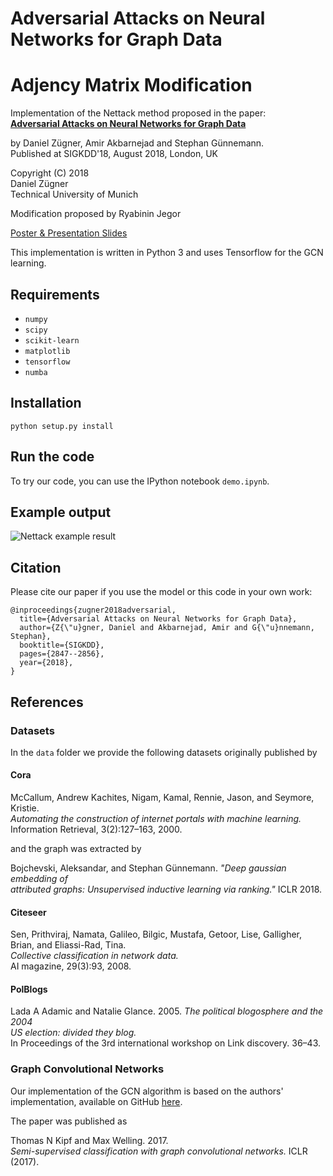# Adversarial Attacks on Neural Networks for Graph Data
# Adjency Matrix Modification

Implementation of the Nettack method proposed in the paper:   
**[Adversarial Attacks on Neural Networks for Graph Data](https://arxiv.org/abs/1805.07984)**

by Daniel Zügner, Amir Akbarnejad and Stephan Günnemann.   
Published at SIGKDD'18, August 2018, London, UK

Copyright (C) 2018   
Daniel Zügner   
Technical University of Munich    

Modification proposed by Ryabinin Jegor

[Poster & Presentation Slides](https://www.cs.cit.tum.de/daml/forschung/nettack/)

This implementation is written in Python 3 and uses Tensorflow for the GCN learning.
## Requirements
* `numpy`
* `scipy`
* `scikit-learn`
* `matplotlib`
* `tensorflow`
* `numba`

## Installation
`python setup.py install`

## Run the code
 
 To try our code, you can use the IPython notebook `demo.ipynb`.

## Example output
![Nettack example result](https://raw.githubusercontent.com/danielzuegner/nettack/master/example.png)

## Citation
Please cite our paper if you use the model or this code in your own work:
```
@inproceedings{zugner2018adversarial,
  title={Adversarial Attacks on Neural Networks for Graph Data},
  author={Z{\"u}gner, Daniel and Akbarnejad, Amir and G{\"u}nnemann, Stephan},
  booktitle={SIGKDD},
  pages={2847--2856},
  year={2018},
}
```

## References
### Datasets
In the `data` folder we provide the following datasets originally published by   
#### Cora
McCallum, Andrew Kachites, Nigam, Kamal, Rennie, Jason, and Seymore, Kristie.  
*Automating the construction of internet portals with machine learning.*   
Information Retrieval, 3(2):127–163, 2000.

and the graph was extracted by

Bojchevski, Aleksandar, and Stephan Günnemann. *"Deep gaussian embedding of   
attributed graphs: Unsupervised inductive learning via ranking."* ICLR 2018.

#### Citeseer
Sen, Prithviraj, Namata, Galileo, Bilgic, Mustafa, Getoor, Lise, Galligher, Brian, and Eliassi-Rad, Tina.   
*Collective classification in network data.*   
AI magazine, 29(3):93, 2008.
#### PolBlogs
Lada A Adamic and Natalie Glance. 2005. *The political blogosphere and the 2004   
US election: divided they blog.*   
In Proceedings of the 3rd international workshop on Link discovery. 36–43.

### Graph Convolutional Networks
Our implementation of the GCN algorithm is based on the authors' implementation,
available on GitHub [here](https://github.com/tkipf/gcn).

The paper was published as  

Thomas N Kipf and Max Welling. 2017.  
*Semi-supervised classification with graph
convolutional networks.* ICLR (2017).
